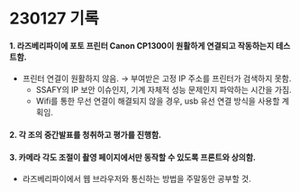 # 230127 기록

#### 1. 라즈베리파이에 포토 프린터 Canon CP1300이 원활하게 연결되고 작동하는지 테스트함.

- 프린터 연결이 원활하지 않음. &rarr; 부여받은 고정 IP 주소를 프린터가 검색하지 못함.
  - SSAFY의 IP 보안 이슈인지, 기계 자체적 성능 문제인지 파악하는 시간을 가짐.
  - Wifi를 통한 무선 연결이 해결되지 않을 경우, usb 유선 연결 방식을 사용할 계획임.

#### 2. 각 조의 중간발표를 청취하고 평가를 진행함.

#### 3. 카메라 각도 조절이 촬영 페이지에서만 동작할 수 있도록 프론트와 상의함.

- 라즈베리파이에서 웹 브라우저와 통신하는 방법을 주말동안 공부할 것.